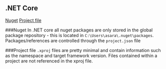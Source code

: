 .NET Core
---

[Nuget](#nuget)
[Project file](#project_file)

###Nuget
In .NET core all nuget packages are only stored in the global package repository - this is located in `C:\Users\asara\.nuget\packages`.
Packages/references are controlled through the `project.json` file

###Project file
`.xproj` files are pretty minimal and contain information such as the namespace and target framework version. Files contained within a project are not referenced in the xproj file.
